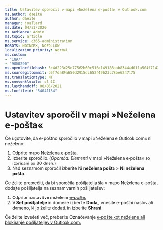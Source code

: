 ```yaml
---
title: Ustavitev sporočil v mapi »Neželena e-pošta« v Outlook.com
ms.author: daeite
author: daeite
manager: joallard
ms.date: 04/21/2020
ms.audience: Admin
ms.topic: article
ms.service: o365-administration
ROBOTS: NOINDEX, NOFOLLOW
localization_priority: Normal
ms.custom:
- "1897"
- "9000290"
ms.openlocfilehash: 6c4d223d25e77562b60c516a149183aab83444d011a504f71424479792c97cfa
ms.sourcegitcommit: b5f7da89a650d2915dc652449623c78be6247175
ms.translationtype: MT
ms.contentlocale: sl-SI
ms.lasthandoff: 08/05/2021
ms.locfileid: "54041134"
---
```

# <a name="stop-messages-from-going-to-your-junk-email-folder"></a>Ustavitev sporočil v mapi »Neželena e-pošta«

Če ugotovite, da e-poštno sporočilo v mapi »Neželena e Outlook.com« ni neželeno:

1. Odprite mapo [Neželena e-pošta.](https://outlook.live.com/mail/junkemail)
1. Izberite sporočilo. (*Opomba: Elementi* v mapi »Neželena e-pošta« so izbrisani po 30 dneh.)
1. Nad seznamom sporočil izberite Ni **neželena pošta**  >  **Ni neželena pošta**.

Če želite preprečiti, da bi sporočila pošiljatelja šla v mapo Neželena e-pošta, dodajte pošiljatelja na seznam varnih pošiljateljev:

1. Odprite nastavitve neželene [e-pošte.](https://go.microsoft.com/fwlink/?linkid=2035804)
1. V **Sef pošiljatelje** in domene izberite **Dodaj**, vnesite e-poštni naslov ali domeno, ki jo želite dodati, in izberite **Shrani**.

Če želite izvedeti več, preberite Označevanje [e-pošte kot neželene ali blokiranje pošiljateljev v Outlook.com.](https://support.office.com/article/a3ece97b-82f8-4a5e-9ac3-e92fa6427ae4?wt.mc_id=Office_Outlook_com_Alchemy)
